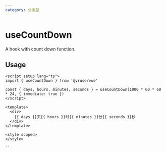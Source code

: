 ```yaml
---
category: 业务型
---
```


# useCountDown

A hook with count down function.

## Usage

```vue
<script setup lang="ts">
import { useCountDown } from '@vruse/vue'

const { days, hours, minutes, seconds } = useCountDown(1000 * 60 * 60 * 24, { immediate: true })
</script>

<template>
  <div>
    {{ days }}天{{ hours }}时{{ minutes }}分{{ seconds }}秒
  </div>
</template>

<style scoped>
</style>

``
